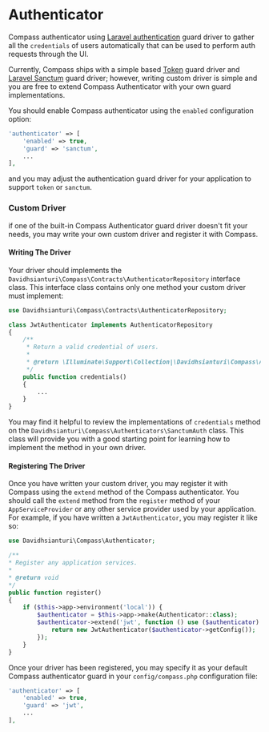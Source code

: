 # Authenticator

Compass authenticator using [Laravel authentication](https://laravel.com/docs/7.x/authentication) guard driver to gather all the `credentials` of users automatically that can be used to perform auth requests through the UI.

Currently, Compass ships with a simple based [Token](https://laravel.com/docs/6.x/api-authentication) guard driver and [Laravel Sanctum](https://laravel.com/docs/7.x/sanctum) guard driver; however, writing custom driver is simple and you are free to extend Compass Authenticator with your own guard implementations.

You should enable Compass authenticator using the `enabled` configuration option:

```php
'authenticator' => [
    'enabled' => true,
    'guard' => 'sanctum',
    ...
],
```

and you may adjust the authentication guard driver for your application to support `token` or `sanctum`.

### Custom Driver

if one of the built-in Compass Authenticator guard driver doesn't fit your needs, you may write your own custom driver and register it with Compass. 

#### Writing The Driver

Your driver should implements the `Davidhsianturi\Compass\Contracts\AuthenticatorRepository` interface class. This interface class contains only one method your custom driver must implement:

```php
use Davidhsianturi\Compass\Contracts\AuthenticatorRepository;

class JwtAuthenticator implements AuthenticatorRepository
{
    /**
     * Return a valid credential of users.
     *
     * @return \Illuminate\Support\Collection|\Davidhsianturi\Compass\Authenticators\CredentialResult[]
     */
    public function credentials()
    {
        ...
    }
}
```

You may find it helpful to review the implementations of `credentials` method on the `Davidhsianturi\Compass\Authenticators\SanctumAuth` class. This class will provide you with a good starting point for learning how to implement the method in your own driver.


#### Registering The Driver

Once you have written your custom driver, you may register it with Compass using the `extend` method of the Compass authenticator. You should call the `extend` method from the `register` method of your `AppServiceProvider` or any other service provider used by your application. For example, if you have written a `JwtAuthenticator`, you may register it like so:

```php
use Davidhsianturi\Compass\Authenticator;

/**
* Register any application services.
*
* @return void
*/
public function register()
{
    if ($this->app->environment('local')) {
        $authenticator = $this->app->make(Authenticator::class);
        $authenticator->extend('jwt', function () use ($authenticator) {
            return new JwtAuthenticator($authenticator->getConfig());
        });
    }
}
```

Once your driver has been registered, you may specify it as your default Compass authenticator guard in your `config/compass.php` configuration file:

```php
'authenticator' => [
    'enabled' => true,
    'guard' => 'jwt',
    ...
],
```
